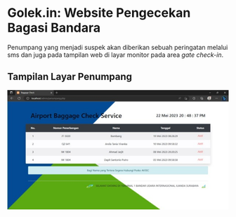 # Golek.in: Website Pengecekan Bagasi Bandara
Penumpang yang menjadi suspek akan diberikan sebuah peringatan melalui sms dan juga pada tampilan web di layar monitor pada area *gate check-in*.

## Tampilan Layar Penumpang
![alt text](https://github.com/Linc2427/Golek.in/blob/main/images/penumpang.jpg)
